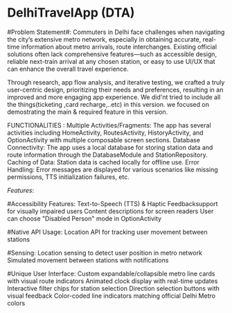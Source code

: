﻿# DelhiTravelApp (DTA)

#Problem Statement#: 
Commuters in Delhi face challenges when navigating the city’s extensive metro network, especially in obtaining accurate, real-time information about metro arrivals, route interchanges. Existing official solutions often lack comprehensive features—such as accessible design, reliable next-train arrival at any chosen station, or easy to use UI/UX that can enhance the overall travel experience.

Through research, app flow analysis, and iterative testing, we crafted a truly user-centric design, prioritizing their needs and preferences, resulting in an improved and more engaging app experience. We did'nt tried to include all the things(ticketing ,card recharge,..etc) in this version. we focused on demostrating the main & required feature in this version.

FUNCTIONALITIES : 
Multiple Activities/Fragments: The app has several activities including HomeActivity, RoutesActivity, HistoryActivity, and OptionActivity with multiple composable screen sections.
Database Connectivity: The app uses a local database for storing station data and route information through the DatabaseModule and StationRepository.
Caching of Data: Station data is cached locally for offline use.
Error Handling: Error messages are displayed for various scenarios like missing permissions, TTS initialization failures, etc.


*Features*:

#Accessibility Features:
Text-to-Speech (TTS) & Haptic Feedbacksupport for visually impaired users
Content descriptions for screen readers
User can choose "Disabled Person" mode in OptionActivity

#Native API Usage:
Location API for tracking user movement between stations

#Sensing:
Location sensing to detect user position in metro network
Simulated movement between stations with notifications

#Unique User Interface:
Custom expandable/collapsible metro line cards with visual route indicators
Animated clock display with real-time updates
Interactive filter chips for station selection
Direction selection buttons with visual feedback
Color-coded line indicators matching official Delhi Metro colors
